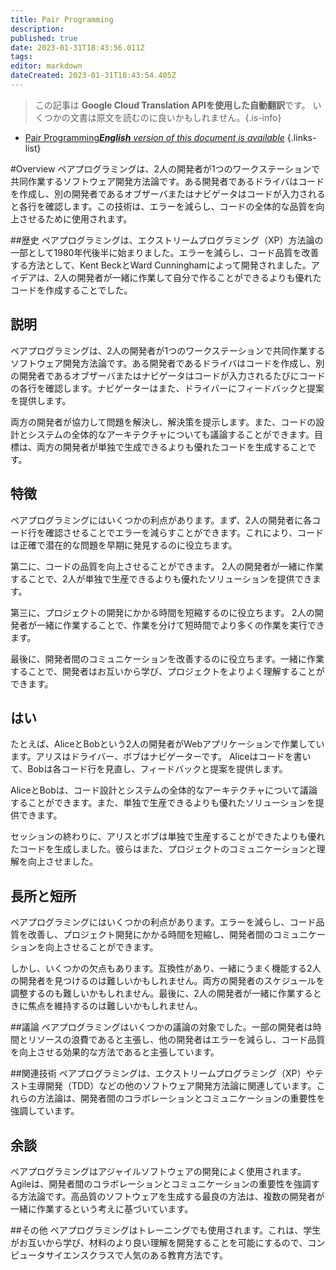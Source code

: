 ```yaml
---
title: Pair Programming
description: 
published: true
date: 2023-01-31T18:43:56.011Z
tags: 
editor: markdown
dateCreated: 2023-01-31T18:43:54.405Z
---
```


> この記事は **Google Cloud Translation APIを使用した自動翻訳**です。
いくつかの文書は原文を読むのに良いかもしれません。{.is-info}

- [Pair Programming***English** version of this document is available*](/en/Knowledge-base/Dictionary/pair-programming)
{.links-list}


#Overview
ペアプログラミングは、2人の開発者が1つのワークステーションで共同作業するソフトウェア開発方法論です。ある開発者であるドライバはコードを作成し、別の開発者であるオブザーバまたはナビゲータはコードが入力されると各行を確認します。この技術は、エラーを減らし、コードの全体的な品質を向上させるために使用されます。

##歴史
ペアプログラミングは、エクストリームプログラミング（XP）方法論の一部として1980年代後半に始まりました。エラーを減らし、コード品質を改善する方法として、Kent BeckとWard Cunninghamによって開発されました。アイデアは、2人の開発者が一緒に作業して自分で作ることができるよりも優れたコードを作成することでした。

## 説明
ペアプログラミングは、2人の開発者が1つのワークステーションで共同作業するソフトウェア開発方法論です。ある開発者であるドライバはコードを作成し、別の開発者であるオブザーバまたはナビゲータはコードが入力されるたびにコードの各行を確認します。ナビゲーターはまた、ドライバーにフィードバックと提案を提供します。

両方の開発者が協力して問題を解決し、解決策を提示します。また、コードの設計とシステムの全体的なアーキテクチャについても議論することができます。目標は、両方の開発者が単独で生成できるよりも優れたコードを生成することです。

## 特徴
ペアプログラミングにはいくつかの利点があります。まず、2人の開発者に各コード行を確認させることでエラーを減らすことができます。これにより、コードは正確で潜在的な問題を早期に発見するのに役立ちます。

第二に、コードの品質を向上させることができます。 2人の開発者が一緒に作業することで、2人が単独で生産できるよりも優れたソリューションを提供できます。

第三に、プロジェクトの開発にかかる時間を短縮するのに役立ちます。 2人の開発者が一緒に作業することで、作業を分けて短時間でより多くの作業を実行できます。

最後に、開発者間のコミュニケーションを改善するのに役立ちます。一緒に作業することで、開発者はお互いから学び、プロジェクトをよりよく理解することができます。

## はい
たとえば、AliceとBobという2人の開発者がWebアプリケーションで作業しています。アリスはドライバー、ボブはナビゲーターです。 Aliceはコードを書いて、Bobは各コード行を見直し、フィードバックと提案を提供します。

AliceとBobは、コード設計とシステムの全体的なアーキテクチャについて議論することができます。また、単独で生産できるよりも優れたソリューションを提供できます。

セッションの終わりに、アリスとボブは単独で生産することができたよりも優れたコードを生成しました。彼らはまた、プロジェクトのコミュニケーションと理解を向上させました。

## 長所と短所
ペアプログラミングにはいくつかの利点があります。エラーを減らし、コード品質を改善し、プロジェクト開発にかかる時間を短縮し、開発者間のコミュニケーションを向上させることができます。

しかし、いくつかの欠点もあります。互換性があり、一緒にうまく機能する2人の開発者を見つけるのは難しいかもしれません。両方の開発者のスケジュールを調整するのも難しいかもしれません。最後に、2人の開発者が一緒に作業するときに焦点を維持するのは難しいかもしれません。

##議論
ペアプログラミングはいくつかの議論の対象でした。一部の開発者は時間とリソースの浪費であると主張し、他の開発者はエラーを減らし、コード品質を向上させる効果的な方法であると主張しています。

##関連技術
ペアプログラミングは、エクストリームプログラミング（XP）やテスト主導開発（TDD）などの他のソフトウェア開発方法論に関連しています。これらの方法論は、開発者間のコラボレーションとコミュニケーションの重要性を強調しています。

## 余談
ペアプログラミングはアジャイルソフトウェアの開発によく使用されます。 Agileは、開発者間のコラボレーションとコミュニケーションの重要性を強調する方法論です。高品質のソフトウェアを生成する最良の方法は、複数の開発者が一緒に作業するという考えに基づいています。

##その他
ペアプログラミングはトレーニングでも使用されます。これは、学生がお互いから学び、材料のより良い理解を開発することを可能にするので、コンピュータサイエンスクラスで人気のある教育方法です。